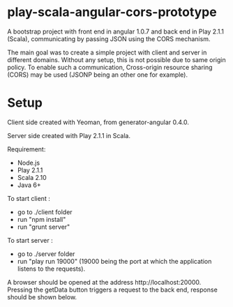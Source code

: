 play-scala-angular-cors-prototype
=================================

A bootstrap project with front end in angular 1.0.7 and back end in Play 2.1.1 (Scala), communicating by passing JSON using the CORS mechanism.

The main goal was to create a simple project with client and server in different domains. Without any setup, this is not possible due to same origin policy. To enable such a communication, Cross-origin resource sharing (CORS) may be used (JSONP being an other one for example). 

Setup
=====

Client side created with Yeoman, from generator-angular 0.4.0.

Server side created with Play 2.1.1 in Scala.

Requirement:
* Node.js
* Play 2.1.1
* Scala 2.10
* Java 6+

To start client :
* go to ./client folder
* run "npm install"
* run "grunt server"

To start server :
* go to ./server folder
* run "play run 19000" (19000 being the port at which the application listens to the requests).

A browser should be opened at the address http://localhost:20000. Pressing the getData button triggers a request to the back end, response should be shown below.
